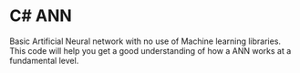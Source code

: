 # C# ANN

Basic Artificial Neural network with no use of Machine learning libraries.
This code will help you get a good understanding of how a ANN works at a fundamental level.

